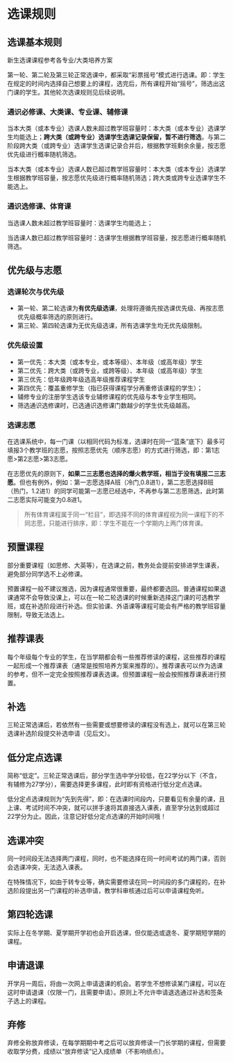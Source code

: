 # 选课规则

## 选课基本规则

新生选课课程参考各专业/大类培养方案

第一轮、第二轮及第三轮正常选课中，都采取“彩票摇号”模式进行选课。即：学生在规定的时间内选择自己想要上的课程，选完后，所有课程开始“摇号”，筛选出这门课的学生。其他轮次选课规则见后续说明。

### 通识必修课、大类课、专业课、辅修课

当本大类（或本专业）选课人数未超过教学班容量时：本大类（或本专业）选课学生均能选上；**跨大类（或跨专业）选课学生选课记录保留，暂不进行筛选**，与第二阶段跨大类（或跨专业）选课学生选课记录合并后，根据教学班剩余余量，按志愿优先级进行概率随机筛选。

当本大类（或本专业）选课人数已超过教学班容量时：本大类（或本专业）选课学生根据教学班容量，按志愿优先级进行概率随机筛选；跨大类或跨专业选课学生不能选上。

### 通识选修课、体育课

当选课人数未超过教学班容量时：选课学生均能选上；

当选课人数已超过教学班容量时：选课学生根据教学班容量，按志愿进行概率随机筛选。

## 优先级与志愿

### 选课轮次与优先级

- 第一轮、第二轮选课为**有优先级选课**，处理将遵循先按选课优先级、再按志愿优先级概率筛选的原则进行。
- 第三轮、第四轮选课为无优先级选课，所有选课学生均无优先级限制。

### 优先级设置

- 第一优先：本大类（或本专业，或本等级）、本年级（或高年级）学生
- 第二优先：跨大类（或跨专业，或跨等级）、本年级（或高年级）学生
- 第三优先：低年级跨年级选高年级推荐课程学生
- 第四优先：覆盖重修学生（指已获得课程学分再重修该课程的学生）；
- 辅修专业的注册学生选该专业辅修课程的优先级与本专业学生相同。
- 筛选通识选修课时，已选通识选修课门数越少的学生优先级越高。

### 选课志愿

在选课系统中，每一门课（以相同代码为标准，选课时在同一“蓝条”底下）最多可填报3个教学班的志愿，按照志愿优先（顺序志愿）的方式进行筛选，即：第1志愿>第2志愿>第3志愿。

在志愿优先的原则下，**如果二三志愿也选择的爆火教学班，相当于没有填报二三志愿**。但也有例外，例如：第一志愿选择A班（冷门,0.8进1），第二志愿选择B班（热门，1.2进1）的同学可能第一志愿已经选中，不再参与第二志愿筛选，此时第二志愿实际可能变为0.8进1。

> 所有体育课程属于同一“栏目”，即选择不同的体育课程视为同一课程下的不同志愿，只能进行排序，即：学生不能在一个学期内上两门体育课。

## 预置课程

部分重要课程（如思修、大英等），在选课之前，教务处会提前安排进学生课表，避免部分同学选不上必修课。

预置课程一般不建议推选，因为课程通常很重要，最终都要选回。普通课程如果退课通常不会导致没课上，可以在一轮二轮选课的时候重新选择这门课的可选教学班，或在补选阶段进行补选。但实验课、外语课等课程可能会有严格的教学班容量限制，导致无法选上。

## 推荐课表

每个年级每个专业的学生，在当学期都会有一些推荐修读的课程，这些推荐的课程一起形成一个推荐课表（通常是按照培养方案来推荐的）。推荐课表可以作为选课的参考，但不一定完全按照推荐课表选课。但预置课程一般会按照推荐课表进行预置。


## 补选

三轮正常选课后，若依然有一些需要或想要修读的课程没有选上，就可以在第三轮选课补选阶段提交补选申请（见后文）。

## 低分定点选课

简称“低定”。三轮正常选课后，部分学生选中学分较低，在22学分以下（不含，有辅修为27学分），需要选择更多课程，此时即有资格进行低分定点选课。

低分定点选课规则为“先到先得”，即：在选课时间段内，只要看见有余量的课，且上课、考试时间不冲突，就可以拼手速将其直接选入课表，直至学分达到或超过22学分为止。因此，注意记好低分定点选课的开始时间哦！

## 选课冲突

同一时间段无法选择两门课程，同时，也不能选择在同一时间考试的两门课，否则会选课冲突，无法选入课表。

在特殊情况下，如由于转专业等，确实需要修读在同一时间段的多门课程的，在补选阶段提出另一门课程的补选申请，教学科审核通过后可以申请课程免听。

## 第四轮选课

实际上在冬学期、夏学期开学初也会开启选课，但仅能选或退冬、夏学期短学期的课程。

## 申请退课

开学月一周后，将由一次网上申请退课的机会。若学生不想修读某门课程，可以在这时申请退课（仅限一门，且需要申请）。原则上不允许申请退选通过补选和签条子选上的课程。

## 弃修

弃修全称放弃修读，在每学期期中考之后可以放弃修读一门长学期的课程，但需要收取学分费，成绩以“放弃修读”记入成绩单（不影响绩点）。
